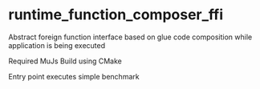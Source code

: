 # runtime_function_composer_ffi
Abstract foreign function interface based on glue code composition while application is being executed

Required MuJs
Build using CMake

Entry point executes simple benchmark
